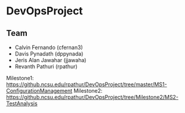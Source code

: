 # DevOpsProject

## Team
* Calvin Fernando (cfernan3)
* Davis Pynadath (dppynada)
* Jeris Alan Jawahar (jjawaha)
* Revanth Pathuri (rpathur)


Milestone1: https://github.ncsu.edu/rpathur/DevOpsProject/tree/master/MS1-ConfigurationManagement
Milestone2: https://github.ncsu.edu/rpathur/DevOpsProject/tree/Milestone2/MS2-TestAnalysis

